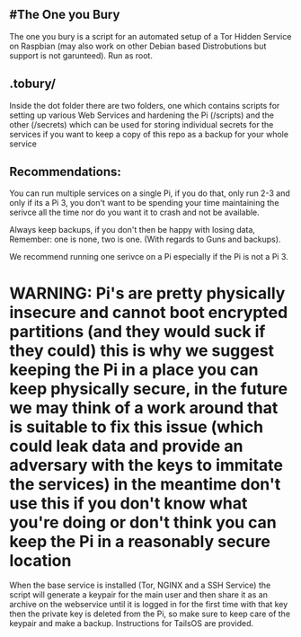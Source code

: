 #The One you Bury
---

The one you bury is a script for an automated setup of a Tor Hidden Service on Raspbian (may also work on other Debian based Distrobutions but support is not garunteed). Run as root. 

## .tobury/
Inside the dot folder there are two folders, one which contains scripts for setting up various Web Services and hardening the Pi (/scripts) and the other (/secrets) which can be used for storing individual secrets for the services if you want to keep a copy of this repo as a backup for your whole service

## Recommendations:
You can run multiple services on a single Pi, if you do that, only run 2-3 and only if its a Pi 3, you don't want to be spending your time maintaining the serivce all the time nor do you want it to crash and not be available. 

Always keep backups, if you don't then be happy with losing data, Remember: one is none, two is one. (With regards to Guns and backups). 

We recommend running one serivce on a Pi especially if the Pi is not a Pi 3.

# WARNING: Pi's are pretty physically insecure and cannot boot encrypted partitions (and they would suck if they could) this is why we suggest keeping the Pi in a place you can keep physically secure, in the future we may think of a work around that is suitable to fix this issue (which could leak data and provide an adversary with the keys to immitate the services) in the meantime don't use this if you don't know what you're doing or don't think you can keep the Pi in a reasonably secure location 

When the base service is installed (Tor, NGINX and a SSH Service) the script will generate a keypair for the main user and then share it as an archive on the webservice until it is logged in for the first time with that key then the private key is deleted from the Pi, so make sure to keep care of the keypair and make a backup. Instructions for TailsOS are provided.  

